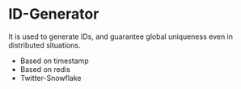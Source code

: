 # ID-Generator
It is used to generate IDs, and guarantee global uniqueness even in distributed situations.
 - Based on timestamp
 - Based on redis
 - Twitter-Snowflake
